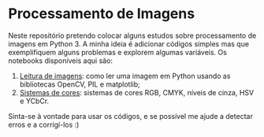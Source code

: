 # Processamento de Imagens

Neste repositório pretendo colocar alguns estudos sobre processamento de imagens em Python 3. A minha ideia é adicionar códigos simples mas que exemplifiquem alguns problemas e explorem algumas variáveis. Os notebooks disponíveis aqui são:

1. [Leitura de imagens](https://github.com/aofrancani/Processamento-de-Imagens/blob/main/1%20-%20Leitura%20de%20Imagens.ipynb): como ler uma imagem em Python usando as bibliotecas OpenCV, PIL e matplotlib;
2. [Sistemas de cores](https://github.com/aofrancani/Processamento-de-Imagens/blob/main/2%20-%20Sistemas%20de%20Cores.ipynb): sistemas de cores RGB, CMYK, níveis de cinza, HSV e YCbCr.


Sinta-se à vontade para usar os códigos, e se possível me ajude a detectar erros e a corrigí-los :)
